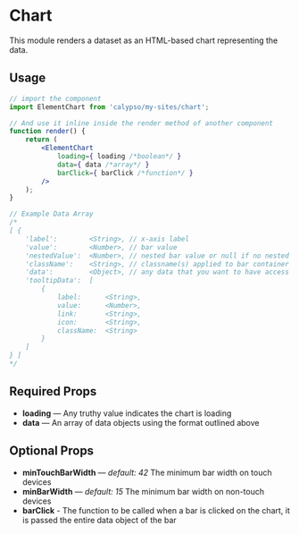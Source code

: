 # Chart

This module renders a dataset as an HTML-based chart representing the data.

## Usage

```jsx
// import the component
import ElementChart from 'calypso/my-sites/chart';

// And use it inline inside the render method of another component
function render() {
	return (
		<ElementChart
			loading={ loading /*boolean*/ }
			data={ data /*array*/ }
			barClick={ barClick /*function*/ }
		/>
	);
}

// Example Data Array
/*
[ {
	'label': 		<String>, // x-axis label
	'value': 		<Number>, // bar value
	'nestedValue':	<Number>, // nested bar value or null if no nested bar
	'className': 	<String>, // classname(s) applied to bar container
	'data':			<Object>, // any data that you want to have access to in the barClick callback
	'tooltipData':	[
		{
			label: 		<String>,
			value: 		<Number>,
			link: 		<String>,
			icon: 		<String>,
			className: 	<String>
		}
	]
} ]
*/
```

## Required Props

- <strong>loading</strong> — Any truthy value indicates the chart is loading
- <strong>data</strong> — An array of data objects using the format outlined above

## Optional Props

- <strong>minTouchBarWidth</strong> — _default: 42_ The minimum bar width on touch devices
- <strong>minBarWidth</strong> — _default: 15_ The minimum bar width on non-touch devices
- <strong>barClick</strong> - The function to be called when a bar is clicked on the chart, it is passed the entire data object of the bar
